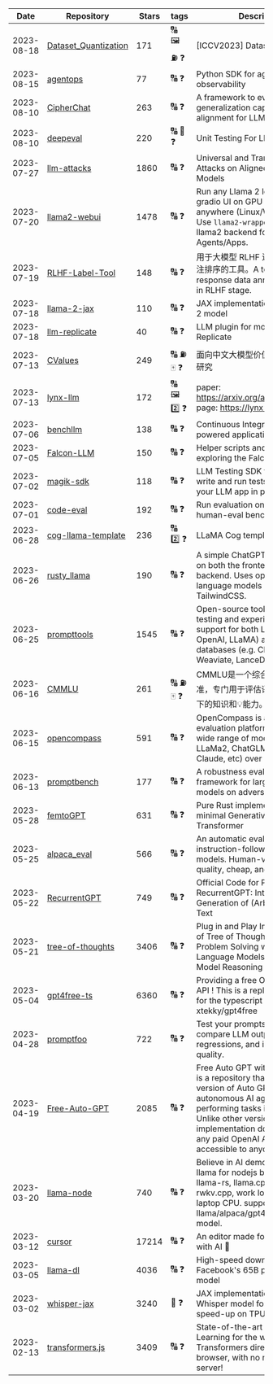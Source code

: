 | Date | Repository | Stars | tags |  Description  |
|------------|---------|-------|-------------|-------------|
| 2023-08-18 | [Dataset_Quantization](https://github.com/magic-research/Dataset_Quantization) | 171 | 🔠 🖼️ ⛽ ❓  | [ICCV2023] Dataset Quantization |
| 2023-08-15 | [agentops](https://github.com/AgentOps-AI/agentops) | 77 | 🔠 ❓  | Python SDK for agent evals and observability |
| 2023-08-10 | [CipherChat](https://github.com/RobustNLP/CipherChat) | 263 | 🔠 ❓  | A framework to evaluate the generalization capability of safety alignment for LLMs |
| 2023-08-10 | [deepeval](https://github.com/confident-ai/deepeval) | 220 | 🔠 💯 ❓  | Unit Testing For LLMs |
| 2023-07-27 | [llm-attacks](https://github.com/llm-attacks/llm-attacks) | 1860 | 🔠 ❓  | Universal and Transferable Attacks on Aligned Language Models |
| 2023-07-20 | [llama2-webui](https://github.com/liltom-eth/llama2-webui) | 1478 | 🔠 ❓  | Run any Llama 2 locally with gradio UI on GPU or CPU from anywhere (Linux/Windows/Mac). Use `llama2-wrapper` as your local llama2 backend for Generative Agents/Apps.   |
| 2023-07-19 | [RLHF-Label-Tool](https://github.com/SupritYoung/RLHF-Label-Tool) | 148 | 🔠 ❓  | 用于大模型 RLHF 进行人工数据标注排序的工具。A tool for manual response data annotation sorting in RLHF stage. |
| 2023-07-18 | [llama-2-jax](https://github.com/ayaka14732/llama-2-jax) | 110 | 🔠 ❓  | JAX implementation of the Llama 2 model |
| 2023-07-18 | [llm-replicate](https://github.com/simonw/llm-replicate) | 40 | 🔠 ❓  | LLM plugin for models hosted on Replicate |
| 2023-07-13 | [CValues](https://github.com/X-PLUG/CValues) | 249 | 🔠 ⛽ 🀄 ❓  | 面向中文大模型价值观的评估与对齐研究 |
| 2023-07-13 | [lynx-llm](https://github.com/bytedance/lynx-llm) | 172 | 🔠 🖼️ 2️⃣ ❓  | paper: https://arxiv.org/abs/2307.02469 page: https://lynx-llm.github.io/ |
| 2023-07-06 | [benchllm](https://github.com/v7labs/benchllm) | 138 | 🔠 ❓  | Continuous Integration for LLM powered applications |
| 2023-07-05 | [Falcon-LLM](https://github.com/Sentdex/Falcon-LLM) | 150 | 🔠 ❓  | Helper scripts and examples for exploring the Falcon LLM models |
| 2023-07-02 | [magik-sdk](https://github.com/magiklabs/magik-sdk) | 118 | 🔠 ❓  | LLM Testing SDK that helps you write and run tests to monitor your LLM app in production |
| 2023-07-01 | [code-eval](https://github.com/abacaj/code-eval) | 192 | 🔠 ❓  | Run evaluation on LLMs using human-eval benchmark |
| 2023-06-28 | [cog-llama-template](https://github.com/replicate/cog-llama-template) | 236 | 🔠 2️⃣ ❓  | LLaMA Cog template |
| 2023-06-26 | [rusty_llama](https://github.com/MoonKraken/rusty_llama) | 190 | 🔠 ❓  | A simple ChatGPT clone in Rust on both the frontend and backend. Uses open source language models and TailwindCSS. |
| 2023-06-25 | [prompttools](https://github.com/hegelai/prompttools) | 1545 | 🔠 ❓  | Open-source tools for prompt testing and experimentation, with support for both LLMs (e.g. OpenAI, LLaMA) and vector databases (e.g. Chroma, Weaviate, LanceDB). |
| 2023-06-16 | [CMMLU](https://github.com/haonan-li/CMMLU) | 261 | 🔠 ⛽ 🀄 ❓  | CMMLU是一个综合性的🀄评估基准，专门用于评估语言模型在🀄语境下的知识和💡能力。 |
| 2023-06-15 | [opencompass](https://github.com/InternLM/opencompass) | 591 | 🔠 ❓  | OpenCompass is an LLM evaluation platform, supporting a wide range of models (LLaMA, LLaMa2, ChatGLM2, ChatGPT, Claude, etc) over 50+ datasets. |
| 2023-06-13 | [promptbench](https://github.com/microsoft/promptbench) | 177 | 🔠 ❓  | A robustness evaluation framework for large language models on adversarial prompts |
| 2023-05-28 | [femtoGPT](https://github.com/keyvank/femtoGPT) | 631 | 🔠 ❓  | Pure Rust implementation of a minimal Generative Pretrained Transformer |
| 2023-05-25 | [alpaca_eval](https://github.com/tatsu-lab/alpaca_eval) | 566 | 🔠 ❓  | An automatic evaluator for instruction-following language models. Human-validated, high-quality, cheap, and fast. |
| 2023-05-22 | [RecurrentGPT](https://github.com/aiwaves-cn/RecurrentGPT) | 749 | 🔠 ❓  | Official Code for Paper: RecurrentGPT: Interactive Generation of (Arbitrarily) Long Text |
| 2023-05-21 | [tree-of-thoughts](https://github.com/kyegomez/tree-of-thoughts) | 3406 | 🔠 ❓  | Plug in and Play Implementation of Tree of Thoughts: Deliberate Problem Solving with Large Language Models that Elevates Model Reasoning by atleast 70%  |
| 2023-05-04 | [gpt4free-ts](https://github.com/xiangsx/gpt4free-ts) | 6360 | 🔠 ❓  | Providing a free OpenAI GPT-4 API !   This is a replication project for the typescript version of xtekky/gpt4free |
| 2023-04-28 | [promptfoo](https://github.com/promptfoo/promptfoo) | 722 | 🔠 ❓  | Test your prompts. Evaluate and compare LLM outputs, catch regressions, and improve prompt quality. |
| 2023-04-19 | [Free-Auto-GPT](https://github.com/IntelligenzaArtificiale/Free-Auto-GPT) | 2085 | 🔠 ❓  | Free Auto GPT with NO paids API is a repository that offers a simple version of Auto GPT, an autonomous AI agent capable of performing tasks independently. Unlike other versions, our implementation does not rely on any paid OpenAI API, making it accessible to anyone.  |
| 2023-03-20 | [llama-node](https://github.com/Atome-FE/llama-node) | 740 | 🔠 ❓  | Believe in AI democratization. llama for nodejs backed by llama-rs, llama.cpp and rwkv.cpp, work locally on your laptop CPU. support llama/alpaca/gpt4all/vicuna/rwkv model. |
| 2023-03-12 | [cursor](https://github.com/getcursor/cursor) | 17214 | 🔠 ❓  | An editor made for programming with AI 🤖 |
| 2023-03-05 | [llama-dl](https://github.com/shawwn/llama-dl) | 4036 | 🔠 ❓  | High-speed download of LLaMA, Facebook's 65B parameter GPT model |
| 2023-03-02 | [whisper-jax](https://github.com/sanchit-gandhi/whisper-jax) | 3240 | 🎵 ❓  | JAX implementation of OpenAI's Whisper model for up to 70x speed-up on TPU. |
| 2023-02-13 | [transformers.js](https://github.com/xenova/transformers.js) | 3409 | 🔠 ❓  | State-of-the-art Machine Learning for the web. Run 🤗 Transformers directly in your browser, with no need for a server! |

